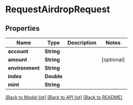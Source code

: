 # RequestAirdropRequest

## Properties
Name | Type | Description | Notes
------------ | ------------- | ------------- | -------------
**account** | **String** |  | 
**amount** | **String** |  | [optional] 
**environment** | **String** |  | 
**index** | **Double** |  | 
**mint** | **String** |  | 

[[Back to Model list]](../README.md#documentation-for-models) [[Back to API list]](../README.md#documentation-for-api-endpoints) [[Back to README]](../README.md)


